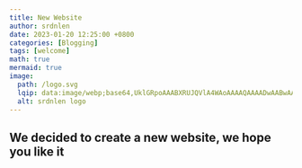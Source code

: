 ```yaml
---
title: New Website
author: srdnlen
date: 2023-01-20 12:25:00 +0800
categories: [Blogging]
tags: [welcome]
math: true
mermaid: true
image:
  path: /logo.svg
  lqip: data:image/webp;base64,UklGRpoAAABXRUJQVlA4WAoAAAAQAAAADwAABwAAQUxQSDIAAAARL0AmbZurmr57yyIiqE8oiG0bejIYEQTgqiDA9vqnsUSI6H+oAERp2HZ65qP/VIAWAFZQOCBCAAAA8AEAnQEqEAAIAAVAfCWkAALp8sF8rgRgAP7o9FDvMCkMde9PK7euH5M1m6VWoDXf2FkP3BqV0ZYbO6NA/VFIAAAA
  alt: srdnlen logo
---
```

We decided to create a new website, we hope you like it
---
